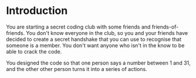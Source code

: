 # Introduction

You are starting a secret coding club with some friends and friends-of-friends.
You don't know everyone in the club, so you and your friends have decided to create a secret handshake that you can use to recognise that someone is a member.
You don't want anyone who isn't in the know to be able to crack the code.

You designed the code so that one person says a number between 1 and 31, and the other other person turns it into a series of actions.
